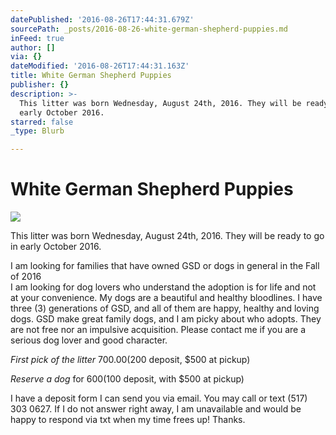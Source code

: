 ```yaml
---
datePublished: '2016-08-26T17:44:31.679Z'
sourcePath: _posts/2016-08-26-white-german-shepherd-puppies.md
inFeed: true
author: []
via: {}
dateModified: '2016-08-26T17:44:31.163Z'
title: White German Shepherd Puppies
publisher: {}
description: >-
  This litter was born Wednesday, August 24th, 2016. They will be ready to go in
  early October 2016.
starred: false
_type: Blurb

---
```

# White German Shepherd Puppies
![](https://the-grid-user-content.s3-us-west-2.amazonaws.com/edfaacf5-607a-4261-b66b-ef16cc6146b8.jpg)

This litter was born Wednesday, August 24th, 2016\. They will be ready to go in early October 2016\.

I am looking for families that have owned GSD or dogs in general in the Fall of 2016  
I am looking for dog lovers who understand the adoption is for life and not at your convenience. My dogs are a beautiful and healthy bloodlines. I have three (3) generations of GSD, and all of them are happy, healthy and loving dogs. GSD make great family dogs, and I am picky about who adopts. They are not free nor an impulsive acquisition. Please contact me if you are a serious dog lover and good character.

_First pick of the litter_ $700.00 ($200 deposit, $500 at pickup)

_Reserve a dog_ for $600 ($100 deposit, with $500 at pickup)

I have a deposit form I can send you via email. You may call or text (517) 303 0627\. If I do not answer right away, I am unavailable and would be happy to respond via txt when my time frees up! Thanks.